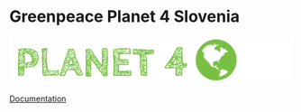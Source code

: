 # Greenpeace Planet 4 Slovenia

![Planet4](./planet4.png)

[Documentation](https://support.greenpeace.org/planet4/nro-customization/deployment)
